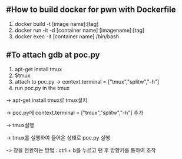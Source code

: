 #How to build docker for pwn with Dockerfile
---
1. docker build -t [image name]:[tag]
2. docker run -it -d [container name] [imagename]:[tag]
3. docker exec -it [container name] /bin/bash

#To attach gdb at poc.py
---
1. apt-get install tmux
2. $tmux
3. attach to poc.py -> context.terminal = ["tmux","splitw","-h"]
4. run poc.py in the tmux

-> apt-get install tmux로 tmux설치

-> poc.py에 context.terminal = ["tmux","splitw","-h"] 추가

-> tmux실행

-> tmux를 실행하여 들어온 상태로 poc.py 실행

-> 창을 전환하는 방법 : ctrl + b를 누르고 땐 후 방향키를 통하여 조작
